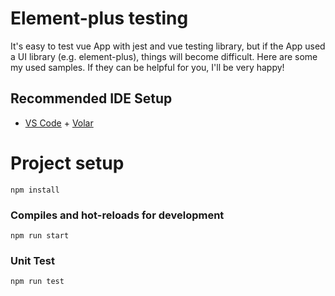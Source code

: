 # Element-plus testing

It's easy to test vue App with jest and vue testing library, but if the App used a UI library (e.g. element-plus), things will become difficult. Here are some my used samples. If they can be helpful for you, I'll be very happy!

## Recommended IDE Setup

- [VS Code](https://code.visualstudio.com/) + [Volar](https://marketplace.visualstudio.com/items?itemName=Vue.volar)

# Project setup

```
npm install
```

### Compiles and hot-reloads for development

```
npm run start
```

### Unit Test

```
npm run test
```
